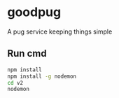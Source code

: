 # goodpug
A pug service keeping things simple

## Run cmd
``` bash
npm install
npm install -g nodemon
cd v2
nodemon
```
